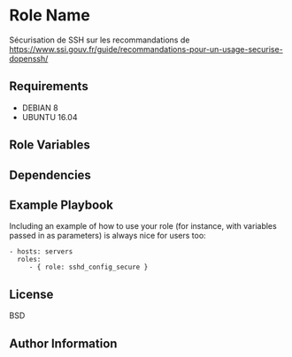 Role Name
=========

Sécurisation de SSH sur les recommandations de https://www.ssi.gouv.fr/guide/recommandations-pour-un-usage-securise-dopenssh/

Requirements
------------

* DEBIAN 8
* UBUNTU 16.04

Role Variables
--------------


Dependencies
------------


Example Playbook
----------------

Including an example of how to use your role (for instance, with variables passed in as parameters) is always nice for users too:

    - hosts: servers
      roles:
         - { role: sshd_config_secure }

License
-------

BSD

Author Information
------------------

